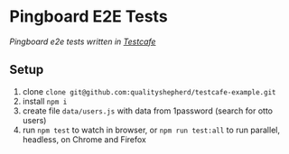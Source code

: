# Pingboard E2E Tests
_Pingboard e2e tests written in [Testcafe](https://devexpress.github.io/testcafe/)_

## Setup
1. clone `clone git@github.com:qualityshepherd/testcafe-example.git`
2. install `npm i`
3. create file `data/users.js` with data from 1password (search for otto users)
4. run `npm test` to watch in browser, or `npm run test:all` to run parallel, headless, on Chrome and Firefox

